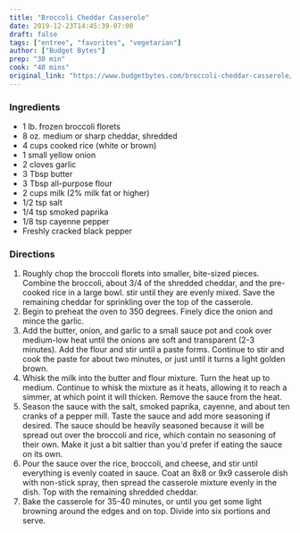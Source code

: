 ```yaml
---
title: "Broccoli Cheddar Casserole"
date: 2019-12-23T14:45:39-07:00
draft: false
tags: ["entree", "favorites", "vegetarian"]
author: ["Budget Bytes"]
prep: "30 min"
cook: "40 mins"
original_link: "https://www.budgetbytes.com/broccoli-cheddar-casserole/"
---
```


### Ingredients
- 1 lb. frozen broccoli florets
- 8 oz. medium or sharp cheddar, shredded
- 4 cups cooked rice (white or brown)
- 1 small yellow onion
- 2 cloves garlic
- 3 Tbsp butter
- 3 Tbsp all-purpose flour 
- 2 cups milk (2% milk fat or higher)
- 1/2 tsp salt 
- 1/4 tsp smoked paprika 
- 1/8 tsp cayenne pepper 
- Freshly cracked black pepper

### Directions
1. Roughly chop the broccoli florets into smaller, bite-sized pieces. Combine the broccoli, about 3/4 of the shredded cheddar, and the pre-cooked rice in a large bowl. stir until they are evenly mixed. Save the remaining cheddar for sprinkling over the top of the casserole.
1. Begin to preheat the oven to 350 degrees. Finely dice the onion and mince the garlic.
1. Add the butter, onion, and garlic to a small sauce pot and cook over medium-low heat until the onions are soft and transparent (2-3 minutes). Add the flour and stir until a paste forms. Continue to stir and cook the paste for about two minutes, or just until it turns a light golden brown.
1. Whisk the milk into the butter and flour mixture. Turn the heat up to medium. Continue to whisk the mixture as it heats, allowing it to reach a simmer, at which point it will thicken. Remove the sauce from the heat.
1. Season the sauce with the salt, smoked paprika, cayenne, and about ten cranks of a pepper mill. Taste the sauce and add more seasoning if desired. The sauce should be heavily seasoned because it will be spread out over the broccoli and rice, which contain no seasoning of their own. Make it just a bit saltier than you'd prefer if eating the sauce on its own.
1. Pour the sauce over the rice, broccoli, and cheese, and stir until everything is evenly coated in sauce. Coat an 8x8 or 9x9 casserole dish with non-stick spray, then spread the casserole mixture evenly in the dish. Top with the remaining shredded cheddar.
1. Bake the casserole for 35-40 minutes, or until you get some light browning around the edges and on top. Divide into six portions and serve.

